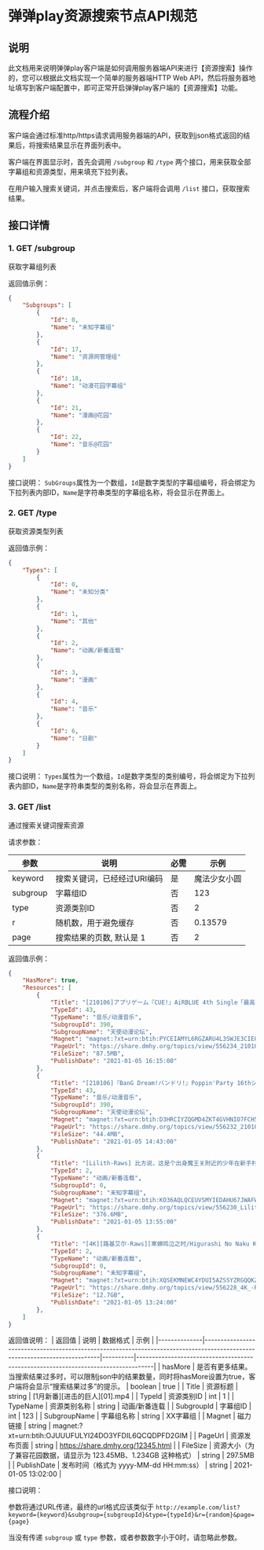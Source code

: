 # 弹弹play资源搜索节点API规范

## 说明

此文档用来说明弹弹play客户端是如何调用服务器端API来进行【资源搜索】操作的，您可以根据此文档实现一个简单的服务器端HTTP Web API，然后将服务器地址填写到客户端配置中，即可正常开启弹弹play客户端的【资源搜索】功能。

## 流程介绍

客户端会通过标准http/https请求调用服务器端的API，获取到json格式返回的结果后，将搜索结果显示在界面列表中。

客户端在界面显示时，首先会调用 `/subgroup` 和 `/type` 两个接口，用来获取全部字幕组和资源类型，用来填充下拉列表。

在用户输入搜索关键词，并点击搜索后，客户端将会调用 `/list` 接口，获取搜索结果。

## 接口详情

### 1. GET /subgroup

获取字幕组列表

返回值示例：
```json
{
    "Subgroups": [
        {
            "Id": 0,
            "Name": "未知字幕组"
        },
        {
            "Id": 17,
            "Name": "资源网管理组"
        },
        {
            "Id": 18,
            "Name": "动漫花园字幕组"
        },
        {
            "Id": 21,
            "Name": "漫画@花园"
        },
        {
            "Id": 22,
            "Name": "音乐@花园"
        }
    ]
}
```

接口说明：
`SubGroups`属性为一个数组，`Id`是数字类型的字幕组编号，将会绑定为下拉列表内部ID，`Name`是字符串类型的字幕组名称，将会显示在界面上。

### 2. GET /type

获取资源类型列表

返回值示例：
```json
{
    "Types": [
        {
            "Id": 0,
            "Name": "未知分类"
        },
        {
            "Id": 1,
            "Name": "其他"
        },
        {
            "Id": 2,
            "Name": "动画/新番连载"
        },
        {
            "Id": 3,
            "Name": "漫画"
        },
        {
            "Id": 4,
            "Name": "音乐"
        },
        {
            "Id": 6,
            "Name": "日剧"
        }
    ]
}
```

接口说明：
`Types`属性为一个数组，`Id`是数字类型的类别编号，将会绑定为下拉列表内部ID，`Name`是字符串类型的类别名称，将会显示在界面上。


### 3. GET /list

通过搜索关键词搜索资源

请求参数：

| 参数     | 说明                      | 必需 | 示例         |
|----------|---------------------------|------|--------------|
| keyword  | 搜索关键词，已经经过URI编码 | 是   | 魔法少女小圆 |
| subgroup | 字幕组ID                  | 否   | 123          |
| type     | 资源类别ID                | 否   | 2            |
| r        | 随机数，用于避免缓存      | 否   | 0.13579      |
| page     | 搜索结果的页数, 默认是 1      | 否   | 2      |

返回值示例：
```json
{
    "HasMore": true,
    "Resources": [
        {
            "Title": "[210106]アプリゲーム『CUE!』AiRBLUE 4th Single「最高の魔法」[DVD付初回限定盘][320K]",
            "TypeId": 43,
            "TypeName": "音乐/动漫音乐",
            "SubgroupId": 390,
            "SubgroupName": "天使动漫论坛",
            "Magnet": "magnet:?xt=urn:btih:PYCEIAMYL6RGZARU4L3SWJE3CIEQNE7W",
            "PageUrl": "https://share.dmhy.org/topics/view/556234_210106_CUE%21_AiRBLUE_4th_Single_DVD_320K.html",
            "FileSize": "87.5MB",
            "PublishDate": "2021-01-05 16:15:00"
        },
        {
            "Title": "[210106]『BanG Dream!バンドリ!』Poppin'Party 16thシングル「Photograp」／戸山香澄(爱美)、花园たえ(大塚纱英)、牛込りみ(西本りみ)、山吹沙绫(大桥彩香)、市ヶ谷有咲(伊藤彩沙)[320K]",
            "TypeId": 43,
            "TypeName": "音乐/动漫音乐",
            "SubgroupId": 390,
            "SubgroupName": "天使动漫论坛",
            "Magnet": "magnet:?xt=urn:btih:D3HRCIYZQGMD4ZKT4GVHNIO7FCH5FDR7",
            "PageUrl": "https://share.dmhy.org/topics/view/556232_210106_BanG_Dream%21_%21_Poppin_Party_16th_Photograp_320K.html",
            "FileSize": "44.4MB",
            "PublishDate": "2021-01-05 14:43:00"
        },
        {
            "Title": "[Lilith-Raws] 比方说，这是个出身魔王关附近的少年在新手村生活的故事 - 01 [Baha][WEB-DL][1080p][AVC AAC][CHT][MP4]",
            "TypeId": 2,
            "TypeName": "动画/新番连载",
            "SubgroupId": 0,
            "SubgroupName": "未知字幕组",
            "Magnet": "magnet:?xt=urn:btih:KO36AQLQCEUVSMYIEDAHU67JWAFWYFZQ",
            "PageUrl": "https://share.dmhy.org/topics/view/556230_Lilith-Raws_-_01_Baha_WEB-DL_1080p_AVC_AAC_CHT_MP4.html",
            "FileSize": "376.6MB",
            "PublishDate": "2021-01-05 13:55:00"
        },
        {
            "Title": "[4K][路基艾尔-Raws][寒蝉鸣泣之时/Higurashi No Naku Koro Ni/ひぐらしのなく顷に][08][BDRemux][2160P][简繁内封][GB&BIG5][MKV]",
            "TypeId": 2,
            "TypeName": "动画/新番连载",
            "SubgroupId": 0,
            "SubgroupName": "未知字幕组",
            "Magnet": "magnet:?xt=urn:btih:XQSEKMNEWC4YDUI5AZSSYZRGQQKZJ6UT",
            "PageUrl": "https://share.dmhy.org/topics/view/556228_4K_-Raws_Higurashi_No_Naku_Koro_Ni_08_BDRemux_2160P_GB_BIG5_MKV.html",
            "FileSize": "12.7GB",
            "PublishDate": "2021-01-05 13:24:00"
        },
    ]
}
```

返回值说明：
| 返回值       | 说明                                                                                                                      | 数据格式 | 示例                                                                              |
|--------------|---------------------------------------------------------------------------------------------------------------------------|----------|-----------------------------------------------------------------------------------|
| hasMore      | 是否有更多结果。当搜索结果过多时，可以限制json中的结果数量，同时将hasMore设置为true，客户端将会显示“搜索结果过多”的提示。 | boolean  | true                                                                              |
| Title        | 资源标题                                                                                                                  | string   | [1月新番][进击的巨人][01].mp4                                                     |
| TypeId       | 资源类别ID                                                                                                                | int      | 1                                                                                 |
| TypeName     | 资源类别名称                                                                                                              | string   | 动画/新番连载                                                                     |
| SubgroupId   | 字幕组ID                                                                                                                  | int      | 123                                                                               |
| SubgroupName | 字幕组名称                                                                                                                | string   | XX字幕组                                                                          |
| Magnet       | 磁力链接                                                                                                                  | string   | magnet:?xt=urn:btih:OJUUUFULYI24DO3YFDIL6QCQDPFD2GIM                              |
| PageUrl      | 资源发布页面                                                                                                              | string   | https://share.dmhy.org/12345.html |
| FileSize     | 资源大小（为了兼容花园数据，请显示为 123.45MB、1.234GB 这种格式）                                                         | string   | 297.5MB                                                                           |
| PublishDate  | 发布时间（格式为 yyyy-MM-dd HH:mm:ss）                                                                                    | string   | 2021-01-05 13:02:00                                                               |

接口说明：

参数将通过URL传递，最终的url格式应该类似于 `http://example.com/list?keyword={keyword}&subgroup={subgroupId}&type={typeId}&r={random}&page={page}`

当没有传递 `subgroup` 或 `type` 参数，或者参数数字小于0时，请忽略此参数。
